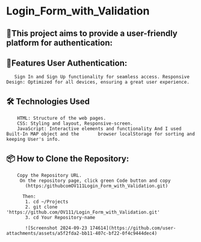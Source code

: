 ﻿# Login_Form_with_Validation

## 🚀This project aims to provide a user-friendly platform for authentication:

## 🌟Features User Authentication:
       Sign In and Sign Up functionality for seamless access. Responsive Design: Optimized for all devices, ensuring a great user experience.

## 🛠️ Technologies Used
        HTML: Structure of the web pages.
        CSS: Styling and layout, Responsive-screen.
        JavaScript: Interactive elements and functionality And I used Built-In MAP object and the       browser localStorage for sorting and keeping User's info.

## 📦 How to Clone the Repository:
        Copy the Repository URL.
         On the repository page, click green Code button and copy 
           (https:/githubcomOV111Login_Form_with_Validation.git)

          Then:
           1. cd ~/Projects
           2. git clone 'https://github.com/OV111/Login_Form_with_Validation.git'
           3. cd Your Repository-name

           ![Screenshot 2024-09-23 174614](https://github.com/user-attachments/assets/a5f2fda2-bb11-407c-bf22-0f4c9444dec4)

